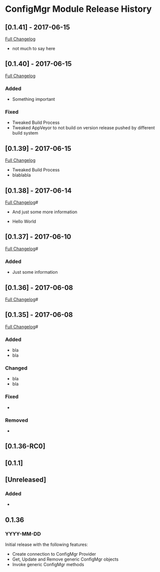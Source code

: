 ﻿# ConfigMgr Module Release History

## [0.1.41] - 2017-06-15
[Full Changelog](https://github.com/MaikKoster/TestCI/compare/v0.1.40...v0.1.41)

- not much to say here

## [0.1.40] - 2017-06-15
[Full Changelog](https://github.com/MaikKoster/TestCI/compare/v0.1.39...v0.1.40)

### Added
- Something important

### Fixed
- Tweaked Build Process
- Tweaked AppVeyor to not build on version release pushed by different build system

## [0.1.39] - 2017-06-15
[Full Changelog](https://github.com/MaikKoster/TestCI/compare/v0.1.38...v0.1.39)

- Tweaked Build Process
- blablabla

## [0.1.38] - 2017-06-14
[Full Changelog](https://github.com/MaikKoster/TestCI/compare/v0.1.37...v0.1.38)#

- And just some more information

- Hello World

## [0.1.37] - 2017-06-10
[Full Changelog](https://github.com/MaikKoster/TestCI/compare/v0.1.36...v0.1.37)#

### Added
- Just some information

## [0.1.36] - 2017-06-08
[Full Changelog](https://github.com/MaikKoster/TestCI/compare/v0.1.35...v0.1.36)#

## [0.1.35] - 2017-06-08
[Full Changelog](https://github.com/MaikKoster/TestCI/compare/v0.1.34...v0.1.35)#

### Added
- bla
- bla

### Changed
- bla
- bla

### Fixed
-

### Removed
-

## [0.1.36-RC0]

## [0.1.1]

## [Unreleased]
### Added
-

## 0.1.36
### YYYY-MM-DD

Initial release with the following features:

- Create connection to ConfigMgr Provider
- Get, Update and Remove generic ConfigMgr objects
- Invoke generic ConfigMgr methods


